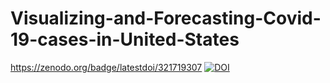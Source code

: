 # Visualizing-and-Forecasting-Covid-19-cases-in-United-States
https://zenodo.org/badge/latestdoi/321719307
[![DOI](https://zenodo.org/badge/321719307.svg)](https://zenodo.org/badge/latestdoi/321719307)

